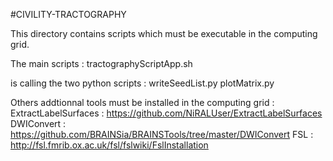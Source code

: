 #CIVILITY-TRACTOGRAPHY

This directory contains scripts which must be executable in the computing grid. 

The main scripts : 
 	tractographyScriptApp.sh
 	
is calling the two python scripts : 
  writeSeedList.py
 	plotMatrix.py

Others addtionnal tools must be installed in the computing grid : 
  ExtractLabelSurfaces : https://github.com/NiRALUser/ExtractLabelSurfaces
  DWIConvert : https://github.com/BRAINSia/BRAINSTools/tree/master/DWIConvert
  FSL : http://fsl.fmrib.ox.ac.uk/fsl/fslwiki/FslInstallation
  
  
